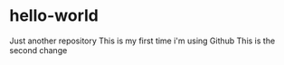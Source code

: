 # hello-world
Just another repository
This is my first time i'm using Github 
This is the second change
